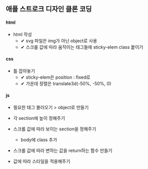 ## 애플 스트로크 디자인 클론 코딩

#### html

- html 작성
  - ✔ svg 파일은 img가 아닌 object로 사용
  - ✔ 스크롤 값에 따라 움직이는 태그들에 sticky-elem class 붙이기

#### css

- 틀 잡아놓기
  - ✔ sticky-elem은 position : fixed로
  - ✔ 가운데 정렬은 translate3d(-50%, -50%, 0)

#### js

- 필요한 태그 불러오기 > object로 만들기

- 각 section에 높이 정해주기

- 스크롤 값에 따라 보이는 section을 정해주기

  - body에 class 추가

- 스크롤 값에 따라 변하는 값을 return하는 함수 만들기

- 값에 따라 스타일을 적용해주기
